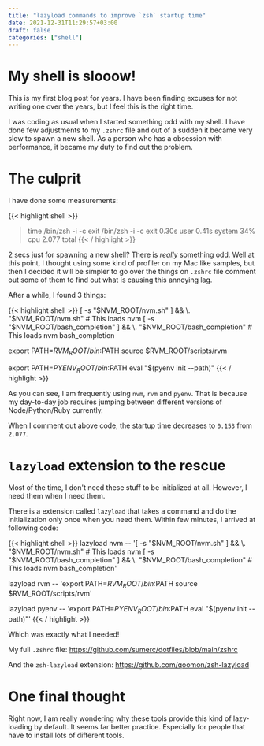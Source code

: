 ```yaml
---
title: "lazyload commands to improve `zsh` startup time"
date: 2021-12-31T11:29:57+03:00
draft: false
categories: ["shell"]
---
```


# My shell is slooow!

This is my first blog post for years. I have been finding excuses for not writing one over 
the years, but I feel this is the right time.

I was coding as usual when I started something odd with my shell. I have done few adjustments
to my `.zshrc` file and out of a sudden it became very slow to spawn a new shell. As a person
who has a obsession with performance, it became my duty to find out the problem.

# The culprit

I have done some measurements:

{{< highlight shell >}}
> time /bin/zsh -i -c exit
/bin/zsh -i -c exit  0.30s user 0.41s system 34% cpu 2.077 total
{{< / highlight >}}

2 secs just for spawning a new shell? There is <i>really</i> something odd. Well at this point,
I thought using some kind of profiler on my Mac like samples, but then I decided it will be simpler 
to go over the things on `.zshrc` file comment out some of them to find out what is causing this annoying 
lag.

After a while, I found 3 things:

{{< highlight shell >}}
[ -s "$NVM_ROOT/nvm.sh" ] && \. "$NVM_ROOT/nvm.sh"  # This loads nvm
[ -s "$NVM_ROOT/bash_completion" ] && \. "$NVM_ROOT/bash_completion"  # This loads nvm bash_completion

export PATH=$RVM_ROOT/bin:$PATH
source $RVM_ROOT/scripts/rvm

export PATH=$PYENV_ROOT/bin:$PATH
eval "$(pyenv init --path)"
{{< / highlight >}}

As you can see, I am frequently using `nvm`, `rvm` and `pyenv`. That is because my day-to-day job requires jumping between 
different versions of Node/Python/Ruby currently.

When I comment out above code, the startup time decreases to `0.153` from `2.077`.

# `lazyload` extension to the rescue

Most of the time, I don't need these stuff to be initialized at all. However, I need them
when I need them.

There is a extension called `lazyload` that takes a command and do the initialization only once
when you need them. Within few minutes, I arrived at following code:

{{< highlight shell >}}
lazyload nvm -- '[ -s "$NVM_ROOT/nvm.sh" ] && \. "$NVM_ROOT/nvm.sh"  # This loads nvm
    [ -s "$NVM_ROOT/bash_completion" ] && \. "$NVM_ROOT/bash_completion"  # This loads nvm bash_completion'

lazyload rvm -- 'export PATH=$RVM_ROOT/bin:$PATH
    source $RVM_ROOT/scripts/rvm'

lazyload pyenv -- 'export PATH=$PYENV_ROOT/bin:$PATH
    eval "$(pyenv init --path)"'
{{< / highlight >}}

Which was exactly what I needed!

My full `.zshrc` file: https://github.com/sumerc/dotfiles/blob/main/zshrc

And the `zsh-lazyload` extension: https://github.com/qoomon/zsh-lazyload

# One final thought

Right now, I am really wondering why these tools provide this kind of lazy-loading by default.
It seems far better practice. Especially for people that have to install lots of different tools.
